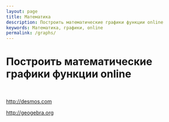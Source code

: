 ```yaml
---
layout: page
title: Математика
description: Построить математические графики функции online
keywords: Математика, графики, online
permalink: /graphs/
---
```


# Построить математические графики функции online

<br/>

http://desmos.com

http://geogebra.org
